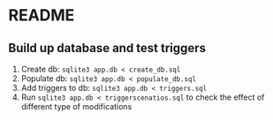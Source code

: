 # README

## Build up database and test triggers
1. Create db: ```sqlite3 app.db < create_db.sql```
2. Populate db: ```sqlite3 app.db < populate_db.sql```
3. Add triggers to db: ```sqlite3 app.db < triggers.sql```
4. Run ```sqlite3 app.db < triggerscenatios.sql``` to check the effect of different type of modifications
